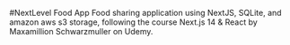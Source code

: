#NextLevel Food App
Food sharing application using NextJS, SQLite, and amazon aws s3 storage, following the course Next.js 14  & React by Maxamillion Schwarzmuller on Udemy.
